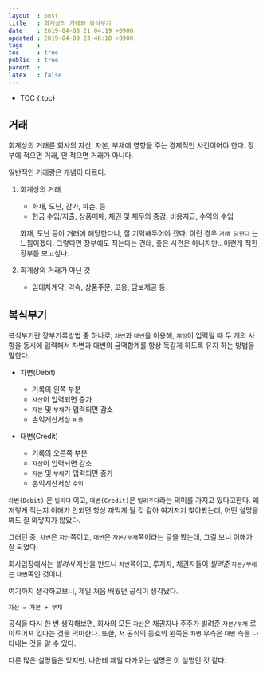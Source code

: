 ```yaml
---
layout  : post
title   : 회계상의 거래와 복식부기
date    : 2019-04-08 21:04:19 +0900
updated : 2019-04-09 23:46:18 +0900
tags    : 
toc     : true
public  : true
parent  : 
latex   : false
---
```

* TOC
{:toc}

## 거래

회계상의 거래른 회사의 자산, 자본, 부채에 영향을 주는 경제적인 사건이어야 한다.
장부에 적으면 거래, 안 적으면 거래가 아니다.

일반적인 거래랑은 개념이 다르다.

1. 회계상의 거래
    - 화재, 도난, 감가, 파손, 등
    - 현금 수입/지출, 상품매매, 채권 및 채무의 증감, 비용지급, 수익의 수입

    화재, 도난 등이 거래에 해당한다니, 잘 기억해두어야 겠다. 이런 경우 `거래 당한다`
    는 느낌이겠다. 그렇다면 장부에도 적는다는 건데, 좋은 사건은 아니지만.. 
    이런게 적힌 장부를 보고싶다.
  
2. 회계상의 거래가 아닌 것
    - 임대차계약, 약속, 상품주문, 고용, 담보제공 등


## 복식부기

복식부기란 장부기록방법 중 하나로, `차변`과 `대변`을 이용해, `계정`이 입력될 때
두 개의 사항을 동시에 입력해서 차변과 대변의 금액합계를 항상 똑같게 하도록 유지
하는 방법을 말한다.

- 차변(Debit)
    - 기록의 왼쪽 부분
    - `자산`이 입력되면 증가
    - `자본` 및 `부채`가 입력되면 감소
    - 손익계산서상 `비용`

- 대변(Credit)
    - 기록의 오른쪽 부분
    - `자산`이 입력되면 감소 
    - `자본` 및 `부채`가 입력되면 증가
    - 손익계산서상 `수익`

`차변(Debit)` 은 `빌리다` 이고, `대변(Credit)`은 `빌려주다`라는 의미를 가지고
있다고한다. 왜 저렇게 적는지 이해가 안되면 항상 까먹게 될 것 같아 여기저기
찾아봤는데, 어떤 설명을 봐도 잘 와닿지가 않았다.

그러던 중, `차변`은 `자산`쪽이고, `대변`은 `자본/부채`쪽이라는 글을 봤는데,
그걸 보니 이해가 잘 되었다.

회사입장에서는 *빌려서* 자산을 만드니 `차변`쪽이고, 투자자, 채권자들이 *빌려준*
`자본/부채`는 `대변`쪽인 것이다.

여기까지 생각하고보니, 제일 처음 배웠던 공식이 생각났다.

    자산 = 자본 + 부채
    
공식을 다시 한 번 생각해보면, 회사의 모든 `자산`은 채권자나 주주가 빌려준 `자본/부채`
로 이루어져 있다는 것을 의미한다. 또한, 저 공식의 등호의 왼쪽은 `차변` 우측은 `대변`
측을 나타내는 것을 알 수 있다.

다른 많은 설명들은 있지만, 나한테 제일 다가오는 설명은 이 설명인 것 같다.
